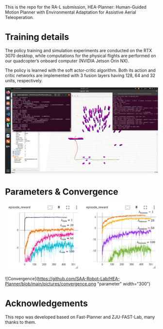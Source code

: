 This is the repo for the RA-L submission, HEA-Planner: Human-Guided Motion Planner with Environmental Adaptation for Assistive Aerial Teleoperation.

# Training details

The policy training and simulation experiments are conducted on the RTX 3070 desktop, while computations for the physical flights are performed on our quadcopter’s onboard computer (NVIDIA Jetson Orin NX). 

The policy is learned with the soft actor-critic algorithm. Both its action and critic networks are implemented with 3 fusion layers having 128, 64 and 32 units, respectively. 

![Training environment](https://github.com/SAA-Robot-Lab/HEA-Planner/blob/main/policy%20training.gif "Training environment")

# Parameters & Convergence

![The parameter selection](https://github.com/SAA-Robot-Lab/HEA-Planner/blob/main/pictures/para.png "parameter")

![Convergence](https://github.com/SAA-Robot-Lab/HEA-Planner/blob/main/pictures/convergence.png "parameter" width="300")


# Acknowledgements
This repo was developed based on Fast-Planner and ZJU-FAST-Lab, many thanks to them.
